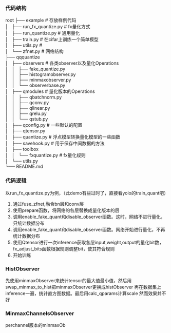 ### 代码结构
root
├── example                             # 存放样例代码  
│   ├── run_fx_quantize.py              # fx量化方式  
│   ├── run_quantize.py                 # 通用量化  
│   ├── train.py                        # 在cifar上训练一个简单模型  
│   ├── utils.py                        #   
│   └── zfnet.py                        # 网络结构  
├── qqquantize  
│   ├── observers                       # 各类observer以及量化Operations  
│   │   ├── fake_quantize.py  
│   │   ├── histogramobserver.py  
│   │   ├── minmaxobserver.py  
│   │   └── observerbase.py  
│   ├── qmodules                        # 量化版本的Operations  
│   │   ├── qbatchnorm.py  
│   │   ├── qconv.py  
│   │   ├── qlinear.py  
│   │   ├── qrelu.py  
│   │   └── qstub.py  
│   ├── qconfig.py                      # 一些默认的配置  
│   ├── qtensor.py  
│   ├── quantize.py                     # 浮点模型转换量化模型的一些函数  
│   ├── savehook.py                     # 用于保存中间数据的方法  
│   ├── toolbox  
│   │   └── fxquantize.py               # fx量化规则  
│   └── utils.py  
└── README.md  

### 代码逻辑
以run_fx_quantize.py为例，（此demo有些过时了，直接看yolo的train_quant吧）
1. 通过fuse_zfnet,融合bn层和conv层
2. 使用prepare函数，将网络的各层替换成量化版本的层
3. 调用enable_fake_quant和disable_observer函数。这时，网络不进行量化，只统计数据分布
4. 调用enable_fake_quant和disable_observer函数。网络开始进行量化，不再统计数据分布
5. 使用Qtensor进行一次inference获取各层input,weight,output的量化bit数，fx_adjust_bits函数根据规则调整bit，使其符合规则
6. 开始训练


### HistObserver
先使用minmaxObserver来统计tensor的最大值最小值，然后用swap_minmax_to_hist把minmaxObserver更换成histObserver
再在数据集上inference一遍，统计直方图数据。最后用calc_qparams计算scale
然而效果并不好

### MinmaxChannelsObserver
perchannel版本的minmaxOb